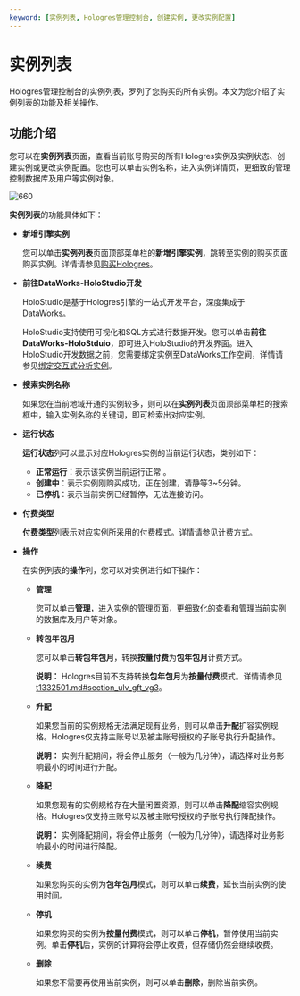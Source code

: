 ```yaml
---
keyword: [实例列表, Hologres管理控制台, 创建实例, 更改实例配置]
---
```


# 实例列表

Hologres管理控制台的实例列表，罗列了您购买的所有实例。本文为您介绍了实例列表的功能及相关操作。

## 功能介绍

您可以在**实例列表**页面，查看当前账号购买的所有Hologres实例及实例状态、创建实例或更改实例配置。您也可以单击实例名称，进入实例详情页，更细致的管理控制数据库及用户等实例对象。

![660](https://static-aliyun-doc.oss-cn-hangzhou.aliyuncs.com/assets/img/zh-CN/6067700061/p94150.png)

**实例列表**的功能具体如下：

-   **新增引擎实例**

    您可以单击**实例列表**页面顶部菜单栏的**新增引擎实例**，跳转至实例的购买页面购买实例。详情请参见[购买Hologres](/intl.zh-CN/准备工作/购买Hologres.md)。

-   **前往DataWorks-HoloStudio开发**

    HoloStudio是基于Hologres引擎的一站式开发平台，深度集成于DataWorks。

    HoloStudio支持使用可视化和SQL方式进行数据开发。您可以单击**前往DataWorks-HoloStduio**，即可进入HoloStudio的开发界面。进入HoloStudio开发数据之前，您需要绑定实例至DataWorks工作空间，详情请参见[绑定交互式分析实例](/intl.zh-CN/基于HoloStudio的开发/绑定交互式分析实例.md)。

-   **搜索实例名称**

    如果您在当前地域开通的实例较多，则可以在**实例列表**页面顶部菜单栏的搜索框中，输入实例名称的关键词，即可检索出对应实例。

-   **运行状态**

    **运行状态**列可以显示对应Hologres实例的当前运行状态，类别如下：

    -   **正常运行**：表示该实例当前运行正常 。
    -   **创建中**：表示实例刚购买成功，正在创建，请静等3~5分钟。
    -   **已停机**：表示当前实例已经暂停，无法连接访问。
-   **付费类型**

    **付费类型**列表示对应实例所采用的付费模式。详情请参见[计费方式](/intl.zh-CN/产品定价/计费方式.md)。

-   **操作**

    在实例列表的**操作**列，您可以对实例进行如下操作：

    -   **管理**

        您可以单击**管理**，进入实例的管理页面，更细致化的查看和管理当前实例的数据库及用户等对象。

    -   **转包年包月**

        您可以单击**转包年包月**，转换**按量付费**为**包年包月**计费方式。

        **说明：** Hologres目前不支持转换**包年包月**为**按量付费**模式。详情请参见[t1332501.md\#section\_ulv\_gft\_vg3](/intl.zh-CN/产品定价/计费方式.mdsection_ulv_gft_vg3)。

    -   **升配**

        如果您当前的实例规格无法满足现有业务，则可以单击**升配**扩容实例规格。Hologres仅支持主账号以及被主账号授权的子账号执行升配操作。

        **说明：** 实例升配期间，将会停止服务（一般为几分钟），请选择对业务影响最小的时间进行升配。

    -   **降配**

        如果您现有的实例规格存在大量闲置资源，则可以单击**降配**缩容实例规格。Hologres仅支持主账号以及被主账号授权的子账号执行降配操作。

        **说明：** 实例降配期间，将会停止服务（一般为几分钟），请选择对业务影响最小的时间进行降配。

    -   **续费**

        如果您购买的实例为**包年包月**模式，则可以单击**续费**，延长当前实例的使用时间。

    -   **停机**

        如果您购买的实例为**按量付费**模式，则可以单击**停机**，暂停使用当前实例。单击**停机**后，实例的计算将会停止收费，但存储仍然会继续收费。

    -   **删除**

        如果您不需要再使用当前实例，则可以单击**删除**，删除当前实例。


